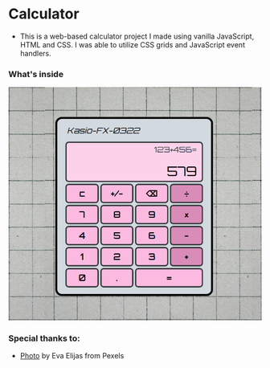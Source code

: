 # Calculator
- This is a web-based calculator project I made using vanilla JavaScript, HTML and CSS. I was able to utilize CSS grids and JavaScript event handlers.

### What's inside
![Calculator sample photo](static/Capture.PNG)

### Special thanks to: 
- [Photo](https://www.pexels.com/photo/pattern-texture-wall-abstract-7598077/) by Eva Elijas from Pexels
